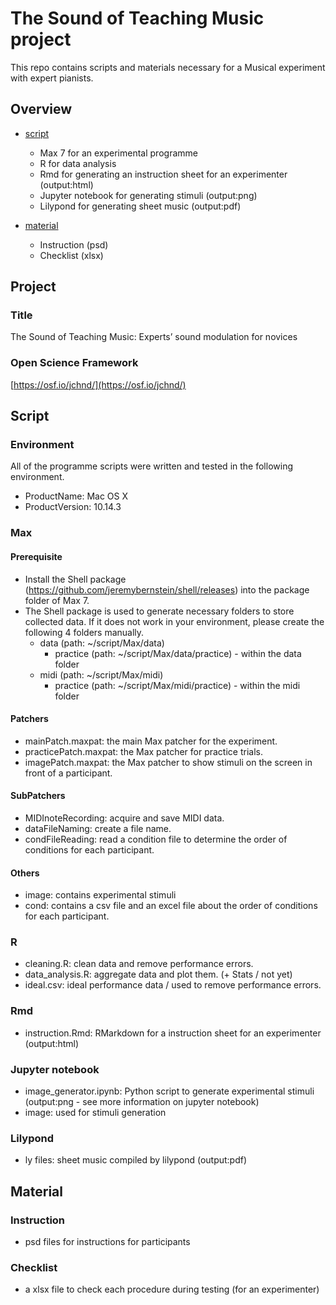 # The Sound of Teaching Music project
This repo contains scripts and materials necessary for a Musical experiment with expert pianists.

## Overview
- [script](#Script)
    + Max 7 for an experimental programme
    + R for data analysis
    + Rmd for generating an instruction sheet for an experimenter (output:html)
    + Jupyter notebook for generating stimuli (output:png)
    + Lilypond for generating sheet music (output:pdf)
    
- [material](#Material)
    + Instruction (psd)
    + Checklist (xlsx)

## Project
### Title
The Sound of Teaching Music: Experts’ sound modulation for novices

### Open Science Framework
[https://osf.io/jchnd/](https://osf.io/jchnd/)

## Script
### Environment
All of the programme scripts were written and tested in the following environment.

- ProductName:	Mac OS X  
- ProductVersion:	10.14.3

### Max
#### Prerequisite
- Install the Shell package (https://github.com/jeremybernstein/shell/releases) into the package folder of Max 7.
- The Shell package is used to generate necessary folders to store collected data. If it does not work in your environment, please create the following 4 folders manually.
    + data (path: ~/script/Max/data)
        + practice (path: ~/script/Max/data/practice) - within the data folder
    + midi (path: ~/script/Max/midi)
        + practice (path: ~/script/Max/midi/practice) - within the midi folder
        
#### Patchers
- mainPatch.maxpat: the main Max patcher for the experiment.
- practicePatch.maxpat: the Max patcher for practice trials.
- imagePatch.maxpat: the Max patcher to show stimuli on the screen in front of a participant.

#### SubPatchers
- MIDInoteRecording: acquire and save MIDI data.
- dataFileNaming: create a file name.
- condFileReading: read a condition file to determine the order of conditions for each participant.

#### Others
- image: contains experimental stimuli
- cond: contains a csv file and an excel file about the order of conditions for each participant.

### R
- cleaning.R: clean data and remove performance errors.
- data_analysis.R: aggregate data and plot them. (+ Stats / not yet)
- ideal.csv: ideal performance data / used to remove performance errors.

### Rmd
- instruction.Rmd: RMarkdown for a instruction sheet for an experimenter (output:html)

### Jupyter notebook
- image_generator.ipynb: Python script to generate experimental stimuli (output:png - see more information on jupyter notebook)
- image: used for stimuli generation

### Lilypond
- ly files: sheet music compiled by lilypond (output:pdf)

## Material
### Instruction
- psd files for instructions for participants

### Checklist
- a xlsx file to check each procedure during testing (for an experimenter)
